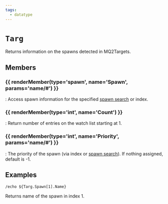 ```yaml
---
tags:
  - datatype
---
```

# `Targ`

<!--dt-desc-start-->
Returns information on the spawns detected in MQ2Targets.
<!--dt-desc-end-->

## Members
<!--dt-members-start-->
### {{ renderMember(type='spawn', name='Spawn', params='name/#') }}

:   Access spawn information for the specified [spawn search](../macroquest/reference/general/spawn-search.md) or index.

### {{ renderMember(type='int', name='Count') }}

:   Return number of entries on the watch list starting at 1.

### {{ renderMember(type='int', name='Priority', params='name/#') }}

:   The priority of the spawn (via index or [spawn search](../macroquest/reference/general/spawn-search.md)). If nothing assigned, default is -1.

<!--dt-members-end-->

## Examples
<!--dt-examples-start-->
`/echo ${Targ.Spawn[1].Name}`

Returns name of the spawn in index 1.
<!--dt-examples-end-->

<!--dt-linkrefs-start-->
[int]: ../macroquest/reference/data-types/datatype-int.md
[spawn]: ../macroquest/reference/data-types/datatype-spawn.md
<!--dt-linkrefs-end-->
